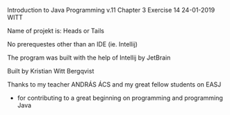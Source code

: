 Introduction to Java Programming v.11 
Chapter 3
Exercise 14
24-01-2019
WITT

Name of projekt is: Heads or Tails

No prerequestes other than an IDE (ie. Intellij)

The program was built with the help of Intellij by JetBrain

Built by Kristian Witt Bergqvist

Thanks to my teacher ANDRÁS ÁCS and my great fellow students on EASJ
- for contributing to a great beginning on programming and programming Java
